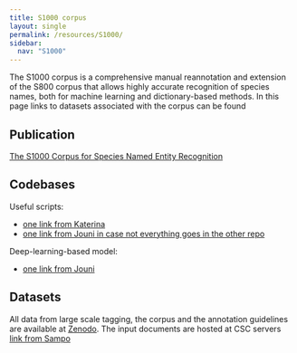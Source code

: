 ```yaml
---
title: S1000 corpus
layout: single
permalink: /resources/S1000/
sidebar:
  nav: "S1000"
---
```


The S1000 corpus is a comprehensive manual reannotation and extension of the S800 corpus that allows highly accurate recognition of species names, both for machine learning and dictionary-based methods. In this page links to datasets associated with the corpus can be found 

## Publication

[The S1000 Corpus for Species Named Entity Recognition]()

## Codebases

Useful scripts:
* [one link from Katerina]()
* [one link from Jouni in case not everything goes in the other repo]()

Deep-learning-based model:
* [one link from Jouni]()

## Datasets

All data from large scale tagging, the corpus and the annotation guidelines are available at [Zenodo](https://zenodo.org/deposit/7064902). The input documents are hosted at CSC servers [link from Sampo]()
